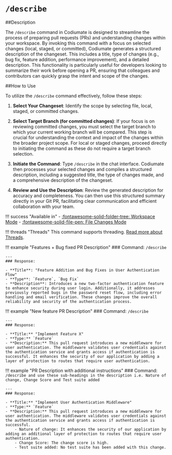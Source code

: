 # `/describe`

##Description

The `/describe` command in Codiumate is designed to streamline the process of preparing pull requests (PRs) and understanding changes within your workspace. By invoking this command with a focus on selected changes (local, staged, or committed), Codiumate generates a structured description of the changeset. This includes a title, type of changes (e.g., bug fix, feature addition, performance improvement), and a detailed description. This functionality is particularly useful for developers looking to summarize their work before opening a PR, ensuring that colleagues and contributors can quickly grasp the intent and scope of the changes.

##How to Use

To utilize the `/describe` command effectively, follow these steps:

1. **Select Your Changeset**: Identify the scope by selecting file, local, staged, or committed changes. 

2. **Select Target Branch (for committed changes)**: If your focus is on reviewing committed changes, you must select the target branch to which your current working branch will be compared. This step is crucial for understanding the context and impact of the changes within the broader project scope. For local or staged changes, proceed directly to initiating the command as these do not require a target branch selection.

3. **Initiate the Command**: Type `/describe` in the chat interface. Codiumate then processes your selected changes and compiles a structured description, including a suggested title, the type of changes made, and a comprehensive description of the changeset.

4. **Review and Use the Description**: Review the generated description for accuracy and completeness. You can then use this structured summary directly in your Git PR, facilitating clear communication and efficient collaboration with your team.

!!! success "Available in"
    - [:fontawesome-solid-folder-tree: Workspace Mode](../modes/workspace-mode.md)
    - [:fontawesome-solid-file-pen: File Changes Mode](../modes/file-mode.md#file-changes)

!!! threads "Threads"
    This command supports threading. [Read more about Threads](../threads.md).


!!! example "Features + Bug fixed PR Description"
    ### Command: 
    `/describe`

    ---
    ### Response:
    
    - **Title**: "Feature Addition and Bug Fixes in User Authentication Flow"
    - **Type**: `Feature`, `Bug Fix`
    - **Description**: Introduces a new two-factor authentication feature to enhance security during user login. Additionally, it addresses previously reported bugs in the password reset flow, including error handling and email verification. These changes improve the overall reliability and security of the authentication process.
        

!!! example "New feature PR Description"
    ### Command: 
    `/describe`

    ---
    ### Response:
    
    - **Title:** "Implement Feature X"
    - **Type:** `Feature`
    - **Description:** This pull request introduces a new middleware for user authentication. The middleware validates user credentials against the authentication service and grants access if authentication is successful. It enhances the security of our application by adding a layer of protection to routes that require user authentication.

!!! example "PR Description with additional instructions"
    ### Command: 
    `/describe and use these sub-headings in the description i.e. Nature of change, Change Score and Test suite added`

    ---
    ### Response:

    - **Title:** "Implement User Authentication Middleware" 
    - **Type:** `Feature`
    - **Description:** This pull request introduces a new middleware for user authentication. The middleware validates user credentials against the authentication service and grants access if authentication is successful.
        - Nature of change: It enhances the security of our application by adding an additional layer of protection to routes that require user authentication.
        - Change Score: The change score is high.
        - Test suite added: No test suite has been added with this change.
